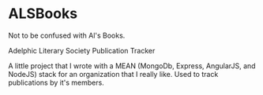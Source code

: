 ALSBooks
========

Not to be confused with Al's Books.

Adelphic Literary Society Publication Tracker

A little project that I wrote with a MEAN (MongoDb, Express, AngularJS, and
NodeJS) stack for an organization that I really like. Used to track publications
by it's members.
